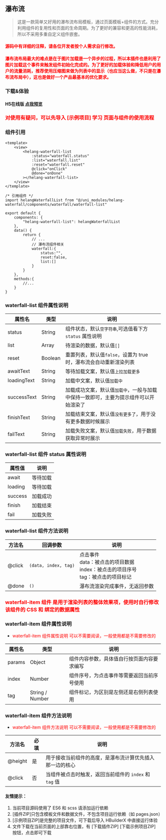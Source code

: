 ## 瀑布流

> 这是一款简单又好用的瀑布流布局模板，通过页面模板+组件的方式。充分利用组件的复用性和页面的生命周期。为了更好的兼容和更高的性能消耗，所以不采用多重自定义组件嵌套。


#### <font color="red">源码中有详细的注释，请各位开发者按个人需求自行修改。</font>


#### <font color="red">瀑布流布局最大的难点是在于图片加载是一个异步的过程，所以本插件也是利用了图片加载这个事件来触发组件初始化完成的。为了更好的加载体验和降低用户的用户的流量消耗，推荐使用压缩图来做为列表中的显示（也应当这么做，不只是在瀑布流布局中），这也是做好一个产品最基本的优化要求。</font>

### 下载&体验

#### H5在线版 [点我预览](https://mydarling.gitee.io/uniapp-extend/#/uni_modules/helang-waterfall/pages/waterfall/waterfall)

### <font color="red">对使用有疑问，可以先导入 [示例项目] 学习 页面与组件的使用流程</font>


### 组件引用

```
<template>
	<view>
		<helang-waterfall-list
			:status="waterfall.status"
			:list="waterfall.list"
			:reset="waterfall.reset"
			@click="onClick"
			@done="onDone"
		></helang-waterfall-list>
	</view>
</template>

/* 引用组件 */
import helangWaterfallList from "@/uni_modules/helang-waterfall/components/waterfall/waterfall-list"

export default {
    components: {
        "helang-waterfall-list": helangWaterfallList
    },
    data() {
        return {
            // ...
            // 瀑布流组件相关
            waterfall:{
                status:"",
                reset:false,
                list:[]
            }
        }
    },
    methods:{
        //...
    }
}
```

### waterfall-list 组件属性说明

属性名 | 类型 | 说明
--------|------|------
status | String | 组件状态，默认`空字符串`,可选值看下方 `status` 属性说明
list | Array | 待渲染的数据，默认值`[]`
reset | Boolean | 重置列表，默认值`false`，设置为 true 时，瀑布流会自动重新渲染列表
awaitText | String | 等待加载文案，默认值`上拉加载更多`
loadingText | String | 加载中文案，默认值`加载中`
successText | String | 加载成功文案，默认值`加载中`，一般与加载中保持一致即可，主要为提示组件可以开始渲染了
finishText | String | 加载结束文案，默认值`没有更多了`，用于没有更多数据时候展示
failText | String | 加载失败文案，默认值`加载失败`，用于数据获取异常时展示

### waterfall-list 组件 status 属性说明

属性值 | 说明
--------|------
await | 等待加载
loading | 等待加载
success | 加载成功
finish | 加载结束
fail | 加载失败

### waterfall-list 组件方法说明

方法名 | 回调参数 | 说明
--------|------|------
@click | `(data, index, tag)` | 点击事件 <br/> data：被点击的项目数据 <br/> index：被点击的项目序号 <br/> tag：被点击的项目标记
@done | `()` | 瀑布流渲染完成事件，无返回参数


### <font color="red">waterfall-item 组件 是用于渲染列表的整体效果项，使用时自行修改该组件的 CSS 和 绑定的数据属性</font>

### waterfall-item 组件属性说明

- <font color="red">waterfall-item 组件属性说明 可以不需要阅读，一般使用都是不需要修改的</font>

属性名 | 类型 | 说明
--------|------|------
params | Object | 组件内容参数，具体值自行按页面内容要求编写
index | Number | 组件序号，为点击事件等需要返回当前序号使用
tag | String / Number | 组件标记，为区别是左侧还是右侧列表使用


### waterfall-item 组件方法说明

- <font color="red">waterfall-item 组件方法说明 可以不需要阅读，一般使用都是不需要修改的</font>

方法名 | 必填 | 说明
--------|------|------
@height | 是 | 用于接收当前组件的高度，是瀑布流计算优先插入那一边的核心
@click | 否 | 当组件被点击时触发，返回当前组件的 `index` 和 `tag` 值


#### 友情提示：
1. 当前项目源码使用了 ES6 和 scss 请添加运行依赖
2. [插件ZIP]只包含模板文件和数据文件，不包含项目运行依赖（如 pages.json）
3. [示例项目ZIP]是完整的项目文件，可下载后导入 HBuilderX 中直接运行体验
4. 文件下载在当前页面的上部靠右位置，有 [下载插件ZIP] [下载示例项目ZIP] 按钮，点击即可下载